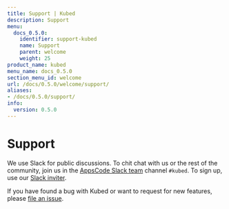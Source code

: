 ```yaml
---
title: Support | Kubed
description: Support
menu:
  docs_0.5.0:
    identifier: support-kubed
    name: Support
    parent: welcome
    weight: 25
product_name: kubed
menu_name: docs_0.5.0
section_menu_id: welcome
url: /docs/0.5.0/welcome/support/
aliases:
- /docs/0.5.0/support/
info:
  version: 0.5.0
---
```


# Support

We use Slack for public discussions. To chit chat with us or the rest of the community, join us in the [AppsCode Slack team](https://appscode.slack.com/messages/C6HSHCKBL/details/) channel `#kubed`. To sign up, use our [Slack inviter](https://slack.appscode.com/).

If you have found a bug with Kubed or want to request for new features, please [file an issue](https://github.com/appscode/kubed/issues/new).
